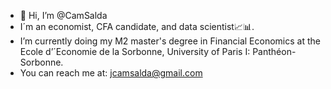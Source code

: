 - 👋 Hi, I’m @CamSalda
- I´m an economist, CFA candidate, and data scientist📈📊.
- I’m currently doing my M2 master's degree in Financial Economics at the Ecole d’´Economie de la Sorbonne, University of Paris I: Panthéon-Sorbonne.
- You can reach me at: jcamsalda@gmail.com

